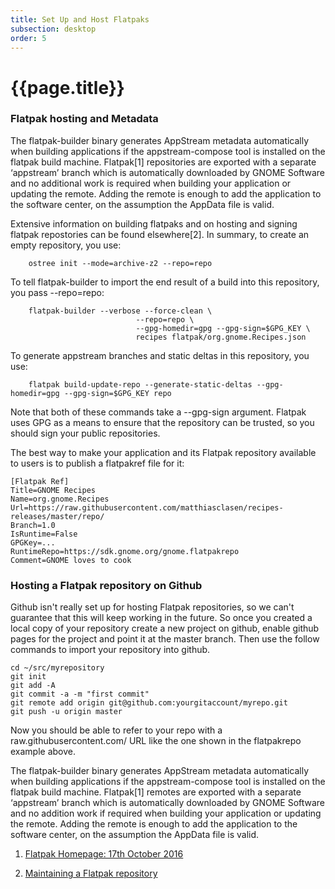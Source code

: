 ```yaml
---
title: Set Up and Host Flatpaks
subsection: desktop
order: 5
---
```


# {{page.title}}

### Flatpak hosting and Metadata

The flatpak-builder binary generates AppStream metadata automatically when building applications if the appstream-compose tool is installed on the flatpak build machine. Flatpak[1] repositories are exported with a separate ‘appstream’ branch which is automatically downloaded by GNOME Software and no additional work is required when building your application or updating the remote. Adding the remote is enough to add the application to the software center, on the assumption the AppData file is valid.

Extensive information on building flatpaks and on hosting and signing flatpak repostories can be found elsewhere[2].
In summary, to create an empty repository, you use:

        ostree init --mode=archive-z2 --repo=repo

To tell flatpak-builder to import the end result of a build into this repository, you pass --repo=repo:
        
        flatpak-builder --verbose --force-clean \
                                --repo=repo \
                                --gpg-homedir=gpg --gpg-sign=$GPG_KEY \
                                recipes flatpak/org.gnome.Recipes.json

To generate appstream branches and static deltas in this repository, you use:

        flatpak build-update-repo --generate-static-deltas --gpg-homedir=gpg --gpg-sign=$GPG_KEY repo

Note that both of these commands take a --gpg-sign argument. Flatpak uses GPG as a means to ensure that the repository
can be trusted, so you should sign your public repositories.

The best way to make your application and its Flatpak repository available to users is to publish a flatpakref file for it:
	
	[Flatpak Ref]
	Title=GNOME Recipes
	Name=org.gnome.Recipes
	Url=https://raw.githubusercontent.com/matthiasclasen/recipes-releases/master/repo/
	Branch=1.0
	IsRuntime=False
	GPGKey=...
	RuntimeRepo=https://sdk.gnome.org/gnome.flatpakrepo
	Comment=GNOME loves to cook

### Hosting a Flatpak repository on Github

Github isn't really set up for hosting Flatpak repositories, so we can't guarantee that this will keep working in the future. So once you created a local copy of your repository create a new project on github, enable github pages for the project and point it at the master branch.
Then use the follow commands to import your repository into github.

	cd ~/src/myrepository
	git init
	git add -A
	git commit -a -m "first commit"
	git remote add origin git@github.com:yourgitaccount/myrepo.git
	git push -u origin master

Now you should be able to refer to your repo with a raw.githubusercontent.com/ URL like the one shown in the flatpakrepo
example above.

The flatpak-builder binary generates AppStream metadata automatically when building applications if the appstream-compose tool is installed on the flatpak build machine. Flatpak[1] remotes are exported with a separate ‘appstream’ branch which is automatically downloaded by GNOME Software and no addition work if required when building your application or updating the remote. Adding the remote is enough to add the application to the software center, on the assumption the AppData file is valid.

1. [Flatpak Homepage: 17th October 2016](http://flatpak.org/)

2. [Maintaining a Flatpak repository](https://blogs.gnome.org/alexl/2017/02/10/maintaining-a-flatpak-repository/)

